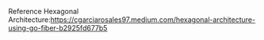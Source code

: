 Reference Hexagonal Architecture:https://cgarciarosales97.medium.com/hexagonal-architecture-using-go-fiber-b2925fd677b5
